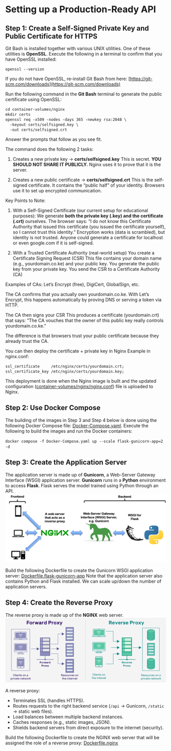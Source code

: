 # Setting up a Production-Ready API

## Step 1: Create a Self-Signed Private Key and Public Certificate for HTTPS

Git Bash is installed together with various UNIX utilities. One of these utilities is **OpenSSL**.
Execute the following in a terminal to confirm that you have OpenSSL installed:

```shell
openssl --version
```

If you do not have OpenSSL, re-install Git Bash from here: [https://git-scm.com/downloads](https://git-scm.com/downloads)

Run the following command in the **Git Bash** terminal to generate the public certificate using OpenSSL:

```shell
cd container-volumes/nginx
mkdir certs
openssl req -x509 -nodes -days 365 -newkey rsa:2048 \
  -keyout certs/selfsigned.key \
  -out certs/selfsigned.crt
```

Answer the prompts that follow as you see fit.

The command does the following 2 tasks:

1. Creates a new private key → **certs/selfsigned.key**
This is secret. **YOU SHOULD NOT SHARE IT PUBLICLY.**
Nginx uses it to prove that it is the server.

2. Creates a new public certificate → **certs/selfsigned.crt**
This is the self-signed certificate.
It contains the “public half” of your identity.
Browsers use it to set up encrypted communication.

Key Points to Note:

1. With a Self-Signed Certificate (our current setup for educational purposes):
We generate **both the private key (.key) and the certificate (.crt)** ourselves.
The browser says: “I do not know this Certificate Authority that issued this
certificate (you issued the certificate yourself), so I cannot trust this identity.”
Encryption works (data is scrambled), but identity is not trusted.
Anyone could generate a certificate for localhost or even google.com if it is self-signed.

2. With a Trusted Certificate Authority (real-world setup)
You create a Certificate Signing Request (CSR)
This file contains your domain name (e.g., yourdomain.co.ke) and your public key.
You generate the public key from your private key.
You send the CSR to a Certificate Authority (CA)

Examples of CAs: Let’s Encrypt (free), DigiCert, GlobalSign, etc.

The CA confirms that you actually own yourdomain.co.ke.
With Let’s Encrypt, this happens automatically by proving DNS or serving a token via HTTP.

The CA then signs your CSR
This produces a certificate (yourdomain.crt) that says:
“The CA vouches that the owner of this public key really controls yourdomain.co.ke.”

The difference is that browsers trust your public certificate because they already trust the CA.

You can then deploy the certificate + private key in Nginx
Example in nginx.conf:

```config
ssl_certificate     /etc/nginx/certs/yourdomain.crt;
ssl_certificate_key /etc/nginx/certs/yourdomain.key;
```

This deployment is done when the Nginx image is built and the updated configuration ([container-volumes/nginx/nginx.conf](container-volumes/nginx/nginx.conf)) file is uploaded to Nginx.

## Step 2: Use Docker Compose

The building of the images in Step 3 and Step 4 below is done using the following Docker Compose file: [Docker-Compose.yaml](Docker-Compose.yaml). Execute the following to build the images and run the Docker containers:

`docker compose -f Docker-Compose.yaml up --scale flask-gunicorn-app=2 -d`

## Step 3: Create the Application Server

The application server is made up of **Gunicorn**, a Web-Server Gateway Interface (WSGI) application server.
**Gunicorn** runs in a **Python** environment to access **Flask**. Flask serves the model trained using Python through an API.
![Request Flow](frontend/RequestFlow.png)

Build the following Dockerfile to create the Gunicorn WSGI application server: [Dockerfile.flask-gunicorn-app](Dockerfile.flask-gunicorn-app)
Note that the application server also contains Python and Flask installed. We can scale up/down the number of application servers.

## Step 4: Create the Reverse Proxy

The reverse proxy is made up of the **NGINX** web server.
![Proxies](frontend/Proxies.png)

A reverse proxy:

- Terminates SSL (handles HTTPS).
- Routes requests to the right backend service (`/api` → Gunicorn, `/static` → static web files).
- Load balances between multiple backend instances.
- Caches responses (e.g., static images, JSON).
- Shields backend servers from direct exposure to the internet (security).

Build the following Dockerfile to create the NGINX web server that will be assigned the role of a reverse proxy: [Dockerfile.nginx](Dockerfile.nginx)
